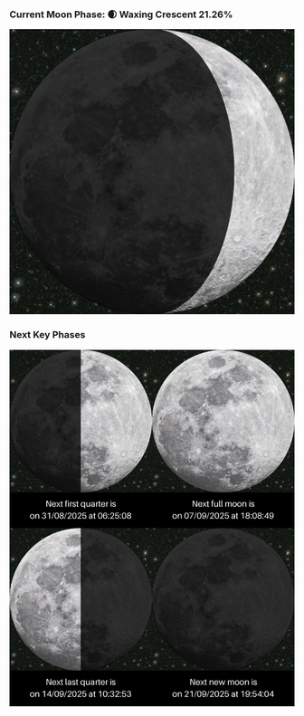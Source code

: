 ### Current Moon Phase: 🌒 Waxing Crescent 21.26%
![Moon Phase](moonphase.png)
### Next Key Phases
![Gallery](gallery.png)